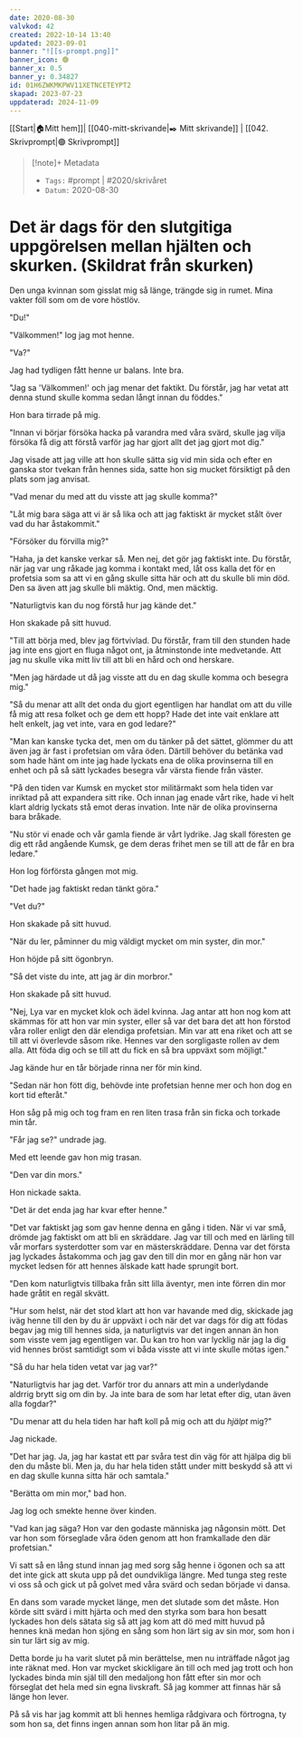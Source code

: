 ```yaml
---
date: 2020-08-30
valvkod: 42
created: 2022-10-14 13:40
updated: 2023-09-01
banner: "![[s-prompt.png]]"
banner_icon: 🟢
banner_x: 0.5
banner_y: 0.34827
id: 01H6ZWKMKPWV11XETNCETEYPT2
skapad: 2023-07-23
uppdaterad: 2024-11-09
---
```

[[Start|🏠Mitt hem]]| [[040-mitt-skrivande|✒️ Mitt skrivande]] | [[042. Skrivprompt|🟢 Skrivprompt]]

> [!note]+ Metadata
> * `Tags:`  #prompt | #2020/skrivåret
> * `Datum:` 2020-08-30

# Det är dags för den slutgitiga uppgörelsen mellan hjälten och skurken. (Skildrat från skurken)


Den unga kvinnan som gisslat mig så länge, trängde sig in rumet. Mina vakter föll som om de vore höstlöv.

"Du!"

"Välkommen!" log jag mot henne.

"Va?"

Jag had tydligen fått henne ur balans. Inte bra.

"Jag sa 'Välkommen!' och jag menar det faktikt. Du förstår, jag har vetat att denna stund skulle komma sedan långt innan du föddes."

Hon bara tirrade på mig.

"Innan vi börjar försöka hacka på varandra med våra svärd, skulle jag vilja försöka få dig att förstå varför jag har gjort allt det jag gjort mot dig."

Jag visade att jag ville att hon skulle sätta sig vid min sida och efter en ganska stor tvekan från hennes sida, satte hon sig mucket försiktigt på den plats som jag anvisat.

"Vad menar du med att du visste att jag skulle komma?"

"Låt mig bara säga att vi är så lika och att jag faktiskt är mycket stålt över vad du har åstakommit."

"Försöker du förvilla mig?"

"Haha, ja det kanske verkar så. Men nej, det gör jag faktiskt inte. Du förstår, när jag var ung råkade jag komma i kontakt med, låt oss kalla det för en profetsia som sa att vi en gång skulle sitta här och att du skulle bli min död. Den sa även att jag skulle bli mäktig. Ond, men mäcktig.

"Naturligtvis kan du nog förstå hur jag kände det."

Hon skakade på sitt huvud.

"Till att börja med, blev jag förtvivlad. Du förstår, fram till den stunden hade jag inte ens gjort en fluga något ont, ja åtminstonde inte medvetande. Att jag nu skulle vika mitt liv till att bli en hård och ond herskare.

"Men jag härdade ut då jag visste att du en dag skulle komma och besegra mig."

"Så du menar att allt det onda du gjort egentligen har handlat om att du ville få mig att resa folket och ge dem ett hopp? Hade det inte vait enklare att helt enkelt, jag vet inte, vara en god ledare?"

"Man kan kanske tycka det, men om du tänker på det sättet, glömmer du att även jag är fast i profetsian om våra öden. Därtill behöver du betänka vad som hade hänt om inte jag hade lyckats ena de olika provinserna till en enhet och på så sätt lyckades besegra vår värsta fiende från väster.

"På den tiden var Kumsk en mycket stor militärmakt som hela tiden var inriktad på att expandera sitt rike. Och innan jag enade vårt rike, hade vi helt klart aldrig lyckats stå emot deras invation. Inte när de olika provinserna bara bråkade.

"Nu stör vi enade och vår gamla fiende är vårt lydrike. Jag skall föresten ge dig ett råd angående Kumsk, ge dem deras frihet men se till att de får en bra ledare."

Hon log förförsta gången mot mig.

"Det hade jag faktiskt redan tänkt göra."

"Vet du?"

Hon skakade på sitt huvud.

"När du ler, påminner du mig väldigt mycket om min syster, din mor."

Hon höjde på sitt ögonbryn.

"Så det viste du inte, att jag är din morbror."

Hon skakade på sitt huvud.

"Nej, Lya var en mycket klok och ädel kvinna. Jag antar att hon nog kom att skämmas för att hon var min syster, eller så var det bara det att hon förstod våra roller enligt den där elendiga profetsian. Min var att ena riket och att se till att vi överlevde såsom rike. Hennes var den sorgligaste rollen av dem alla. Att föda dig och se till att du fick en så bra uppväxt som möjligt."

Jag kände hur en tår började rinna ner för min kind.

"Sedan när hon fött dig, behövde inte profetsian henne mer och hon dog en kort tid efteråt."

Hon såg på mig och tog fram en ren liten trasa från sin ficka och torkade min tår.

"Får jag se?" undrade jag.

Med ett leende gav hon mig trasan.

"Den var din mors."

Hon nickade sakta.

"Det är det enda jag har kvar efter henne."

"Det var faktiskt jag som gav henne denna en gång i tiden. När vi var små, drömde jag faktiskt om att bli en skräddare. Jag var till och med en lärling till vår morfars systerdotter som var en mästerskräddare. Denna var det första jag lyckades åstakomma och jag gav den till din mor en gång när hon var mycket ledsen för att hennes älskade katt hade sprungit bort.

"Den kom naturligtvis tillbaka från sitt lilla äventyr, men inte förren din mor hade gråtit en regäl skvätt.

"Hur som helst, när det stod klart att hon var havande med dig, skickade jag iväg henne till den by du är uppväxt i och när det var dags för dig att födas begav jag mig till hennes sida, ja naturligtvis var det ingen annan än hon som visste vem jag egentligen var. Du kan tro hon var lycklig när jag la dig vid hennes bröst samtidigt som vi båda visste att vi inte skulle mötas igen."

"Så du har hela tiden vetat var jag var?"

"Naturligtvis har jag det. Varför tror du annars att min a underlydande aldrrig brytt sig om din by. Ja inte bara de som har letat efter dig, utan även alla fogdar?"

"Du menar att du hela tiden har haft koll på mig och att du *hjälpt* mig?"

Jag nickade.

"Det har jag. Ja, jag har kastat ett par svåra test din väg för att hjälpa dig bli den du måste bli. Men ja, du har hela tiden stått under mitt beskydd så att vi en dag skulle kunna sitta här och samtala."

"Berätta om min mor," bad hon.

Jag log och smekte henne över kinden.

"Vad  kan jag säga? Hon var den godaste människa jag någonsin mött. Det var hon som förseglade våra öden genom att hon framkallade den där profetsian."

Vi satt så en lång stund innan jag med sorg såg henne i ögonen och sa att det inte gick att skuta upp på det oundvikliga längre. Med tunga steg reste vi oss så och gick ut på golvet med våra svärd och sedan började vi dansa.

En dans som varade mycket länge, men det slutade som det måste. Hon körde sitt svärd i mitt hjärta och med den styrka som bara hon besatt lyckades hon dels sätata sig så att jag kom att dö med mitt huvud på hennes knä medan hon sjöng en sång som hon lärt sig av sin mor, som hon i sin tur lärt sig av mig.

Detta borde ju ha varit slutet på min berättelse, men nu inträffade något jag inte räknat med. Hon var mycket skickligare än till och med jag trott och hon lyckades binda min själ till den medaljong hon fått efter sin mor och förseglat det hela med sin egna livskraft. Så jag kommer att finnas här så länge hon lever.

På så vis har jag kommit att bli hennes hemliga rådgivara och förtrogna, ty som hon sa, det finns ingen annan som hon litar på än mig. 



